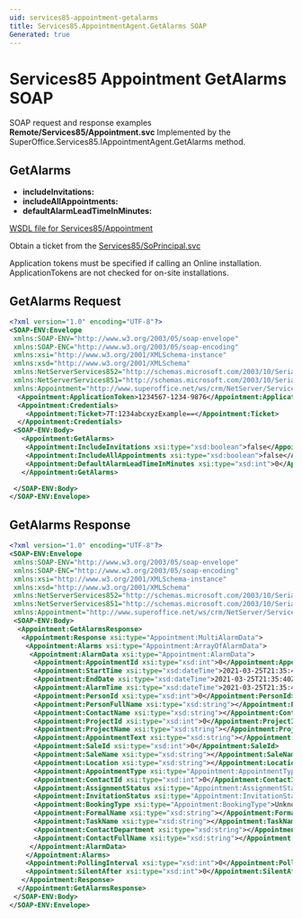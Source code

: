 ```yaml
---
uid: services85-appointment-getalarms
title: Services85.AppointmentAgent.GetAlarms SOAP
Generated: true
---
```


# Services85 Appointment GetAlarms SOAP

SOAP request and response examples **Remote/Services85/Appointment.svc**
Implemented by the <see cref="M:SuperOffice.Services85.IAppointmentAgent.GetAlarms">SuperOffice.Services85.IAppointmentAgent.GetAlarms</see> method.

## GetAlarms



* **includeInvitations:** 
* **includeAllAppointments:** 
* **defaultAlarmLeadTimeInMinutes:** 



[WSDL file for Services85/Appointment](../Services85-Appointment.md)

Obtain a ticket from the [Services85/SoPrincipal.svc](../SoPrincipal/SoPrincipal.md)

Application tokens must be specified if calling an Online installation. ApplicationTokens are not checked for on-site installations.

## GetAlarms Request

```xml
<?xml version="1.0" encoding="UTF-8"?>
<SOAP-ENV:Envelope
 xmlns:SOAP-ENV="http://www.w3.org/2003/05/soap-envelope"
 xmlns:SOAP-ENC="http://www.w3.org/2003/05/soap-encoding"
 xmlns:xsi="http://www.w3.org/2001/XMLSchema-instance"
 xmlns:xsd="http://www.w3.org/2001/XMLSchema"
 xmlns:NetServerServices852="http://schemas.microsoft.com/2003/10/Serialization/Arrays"
 xmlns:NetServerServices851="http://schemas.microsoft.com/2003/10/Serialization/"
 xmlns:Appointment="http://www.superoffice.net/ws/crm/NetServer/Services85">
  <Appointment:ApplicationToken>1234567-1234-9876</Appointment:ApplicationToken>
  <Appointment:Credentials>
    <Appointment:Ticket>7T:1234abcxyzExample==</Appointment:Ticket>
  </Appointment:Credentials>
 <SOAP-ENV:Body>
   <Appointment:GetAlarms>
    <Appointment:IncludeInvitations xsi:type="xsd:boolean">false</Appointment:IncludeInvitations>
    <Appointment:IncludeAllAppointments xsi:type="xsd:boolean">false</Appointment:IncludeAllAppointments>
    <Appointment:DefaultAlarmLeadTimeInMinutes xsi:type="xsd:int">0</Appointment:DefaultAlarmLeadTimeInMinutes>
   </Appointment:GetAlarms>

 </SOAP-ENV:Body>
</SOAP-ENV:Envelope>

```


## GetAlarms Response

```xml
<?xml version="1.0" encoding="UTF-8"?>
<SOAP-ENV:Envelope
 xmlns:SOAP-ENV="http://www.w3.org/2003/05/soap-envelope"
 xmlns:SOAP-ENC="http://www.w3.org/2003/05/soap-encoding"
 xmlns:xsi="http://www.w3.org/2001/XMLSchema-instance"
 xmlns:xsd="http://www.w3.org/2001/XMLSchema"
 xmlns:NetServerServices852="http://schemas.microsoft.com/2003/10/Serialization/Arrays"
 xmlns:NetServerServices851="http://schemas.microsoft.com/2003/10/Serialization/"
 xmlns:Appointment="http://www.superoffice.net/ws/crm/NetServer/Services85">
 <SOAP-ENV:Body>
  <Appointment:GetAlarmsResponse>
   <Appointment:Response xsi:type="Appointment:MultiAlarmData">
    <Appointment:Alarms xsi:type="Appointment:ArrayOfAlarmData">
     <Appointment:AlarmData xsi:type="Appointment:AlarmData">
      <Appointment:AppointmentId xsi:type="xsd:int">0</Appointment:AppointmentId>
      <Appointment:StartTime xsi:type="xsd:dateTime">2021-03-25T21:35:40Z</Appointment:StartTime>
      <Appointment:EndDate xsi:type="xsd:dateTime">2021-03-25T21:35:40Z</Appointment:EndDate>
      <Appointment:AlarmTime xsi:type="xsd:dateTime">2021-03-25T21:35:40Z</Appointment:AlarmTime>
      <Appointment:PersonId xsi:type="xsd:int">0</Appointment:PersonId>
      <Appointment:PersonFullName xsi:type="xsd:string"></Appointment:PersonFullName>
      <Appointment:ContactName xsi:type="xsd:string"></Appointment:ContactName>
      <Appointment:ProjectId xsi:type="xsd:int">0</Appointment:ProjectId>
      <Appointment:ProjectName xsi:type="xsd:string"></Appointment:ProjectName>
      <Appointment:AppointmentText xsi:type="xsd:string"></Appointment:AppointmentText>
      <Appointment:SaleId xsi:type="xsd:int">0</Appointment:SaleId>
      <Appointment:SaleName xsi:type="xsd:string"></Appointment:SaleName>
      <Appointment:Location xsi:type="xsd:string"></Appointment:Location>
      <Appointment:AppointmentType xsi:type="Appointment:AppointmentType">Unknown</Appointment:AppointmentType>
      <Appointment:ContactId xsi:type="xsd:int">0</Appointment:ContactId>
      <Appointment:AssignmentStatus xsi:type="Appointment:AssignmentStatus">Unknown</Appointment:AssignmentStatus>
      <Appointment:InvitationStatus xsi:type="Appointment:InvitationStatus">Unknown</Appointment:InvitationStatus>
      <Appointment:BookingType xsi:type="Appointment:BookingType">Unknown</Appointment:BookingType>
      <Appointment:FormalName xsi:type="xsd:string"></Appointment:FormalName>
      <Appointment:TaskName xsi:type="xsd:string"></Appointment:TaskName>
      <Appointment:ContactDepartment xsi:type="xsd:string"></Appointment:ContactDepartment>
      <Appointment:ContactFullName xsi:type="xsd:string"></Appointment:ContactFullName>
     </Appointment:AlarmData>
    </Appointment:Alarms>
    <Appointment:PollingInterval xsi:type="xsd:int">0</Appointment:PollingInterval>
    <Appointment:SilentAfter xsi:type="xsd:int">0</Appointment:SilentAfter>
   </Appointment:Response>
  </Appointment:GetAlarmsResponse>
 </SOAP-ENV:Body>
</SOAP-ENV:Envelope>

```

